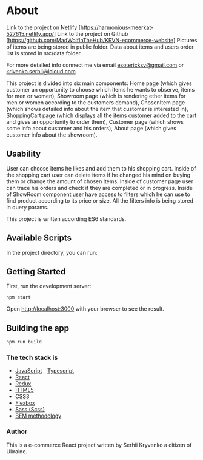# About

Link to the project on Netlify [https://harmonious-meerkat-527615.netlify.app/]
Link to the project on Github [https://github.com/MadWolfInTheHub/KRVN-ecommerce-website]
Pictures of items are being stored in public folder.
Data about items and users order list is stored in src/data folder.

For more detailed info connect me via email esotericksv@gmail.com or krivenko.serhii@icloud.com

This project is divided into six main components:
Home page (which gives customer an opportunity to choose which items he wants to observe, items for men or women),
Showroom page (which is rendering ether items for men or women according to the customers demand),
ChosenItem page (which shows detailed info about the item that customer is interested in),
ShoppingCart page (which displays all the items customer added to the cart and gives an opportunity to order them),
Customer page (which shows some info about customer and his orders),
About page (which gives customer info about the showroom).

## Usability

User can choose items he likes and add them to his shopping cart.
Inside of the shopping cart user can delete items if he changed his mind on buying them or change the amount of chosen items.
Inside of customer page user can trace his orders and check if they are completed or in progress.
Inside of ShowRoom component user have access to filters which he can use to find product according to its price or size. All the filters info is being stored in query params.

This project is written according ES6 standards.

## Available Scripts

In the project directory, you can run:

## Getting Started

First, run the development server:

```bash
npm start
```

Open [http://localhost:3000](http://localhost:3000) with your browser to see the result.

## Building the app

```bash
npm run build
```

### The tech stack is

- [JavaScript](https://ru.wikipedia.org/wiki/JavaScript)
_ [Typescript](https://www.typescriptlang.org/)
- [React](https://ru.reactjs.org/)
- [Redux](https://redux.js.org/introduction/getting-started)
- [HTML5](https://en.wikipedia.org/wiki/HTML5)
- [CSS3](https://en.wikipedia.org/wiki/CSS)
- [Flexbox](https://en.wikipedia.org/wiki/CSS_Flexible_Box_Layout)
- [Sass (Scss)](https://sass-lang.com/)
- [BEM methodology](https://en.bem.info/methodology/)

### Author

This is a e-commerce React project written by Serhii Kryvenko a citizen of Ukraine.
